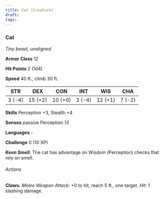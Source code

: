 ```yaml
---
title: Cat (Creature)
draft: 
tags:
---
```


### Cat

*Tiny beast, unaligned*

**Armor Class** 12

**Hit Points** 2 (1d4)

**Speed** 40 ft., climb 30 ft.

| STR    | DEX     | CON     | INT    | WIS     | CHA    |
|--------|---------|---------|--------|---------|--------|
| 3 (-4) | 15 (+2) | 10 (+0) | 3 (-4) | 12 (+1) | 7 (-2) |

**Skills** Perception +3, Stealth +4

**Senses** passive Perception 13

**Languages** -

**Challenge** 0 (10 XP)

***Keen Smell***. The cat has advantage on Wisdom (Perception) checks that rely on smell.

###### Actions

***Claws.*** *Melee Weapon Attack:* +0 to hit, reach 5 ft., one target. *Hit:* 1 slashing damage.